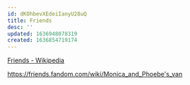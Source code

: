 ```yaml
---
id: dKOhbevXEdeiIanyU28uQ
title: Friends
desc: ''
updated: 1636948078319
created: 1636854719174
---
```


[Friends - Wikipedia](https://en.wikipedia.org/wiki/Friends)


https://friends.fandom.com/wiki/Monica_and_Phoebe's_van

